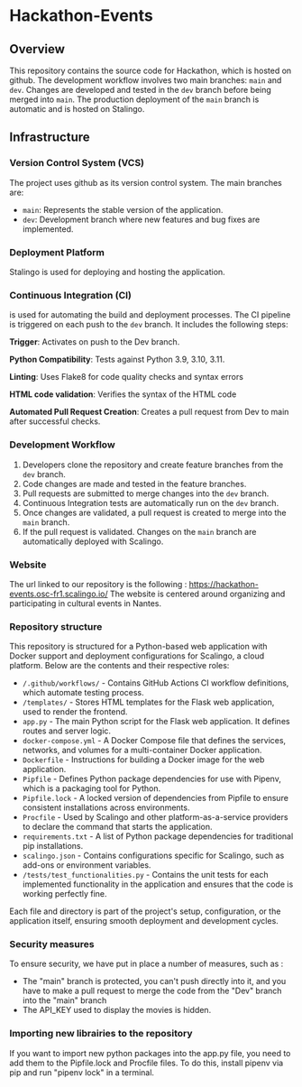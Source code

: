 # Hackathon-Events

## Overview

This repository contains the source code for Hackathon, which is hosted on github. The development workflow involves two main branches: `main` and `dev`. Changes are developed and tested in the `dev` branch before being merged into `main`. The production deployment of the `main` branch is automatic and is hosted on Stalingo.

## Infrastructure

### Version Control System (VCS)

The project uses github as its version control system. The main branches are:

- `main`: Represents the stable version of the application.
- `dev`: Development branch where new features and bug fixes are implemented.

### Deployment Platform

Stalingo is used for deploying and hosting the application. 

### Continuous Integration (CI)

 is used for automating the build and deployment processes. The CI pipeline is triggered on each push to the `dev` branch. It includes the following steps:

**Trigger**: Activates on push to the Dev branch.

**Python Compatibility**: Tests against Python 3.9, 3.10, 3.11.

**Linting**: Uses Flake8 for code quality checks and syntax errors

**HTML code validation**: Verifies the syntax of the HTML code

**Automated Pull Request Creation**: Creates a pull request from Dev to main after successful checks.

### Development Workflow

1. Developers clone the repository and create feature branches from the `dev` branch.
2. Code changes are made and tested in the feature branches.
3. Pull requests are submitted to merge changes into the `dev` branch.
4. Continuous Integration tests are automatically run on the `dev` branch.
5. Once changes are validated, a pull request is created to merge into the `main` branch.
6. If the pull request is validated. Changes on the `main` branch are automatically deployed with Scalingo.

### Website 

The url linked to our repository is the following : https://hackathon-events.osc-fr1.scalingo.io/
The website is centered around organizing and participating in cultural events in Nantes. 

### Repository structure

This repository is structured for a Python-based web application with Docker support and deployment configurations for Scalingo, a cloud platform. Below are the contents and their respective roles:

- `/.github/workflows/` - Contains GitHub Actions CI workflow definitions, which automate testing  process.
- `/templates/` - Stores HTML templates for the Flask web application, used to render the frontend.
- `app.py` - The main Python script for the Flask web application. It defines routes and server logic.
- `docker-compose.yml` - A Docker Compose file that defines the services, networks, and volumes for a multi-container Docker application.
- `Dockerfile` - Instructions for building a Docker image for the web application.
- `Pipfile` - Defines Python package dependencies for use with Pipenv, which is a packaging tool for Python.
- `Pipfile.lock` - A locked version of dependencies from Pipfile to ensure consistent installations across environments.
- `Procfile` - Used by Scalingo and other platform-as-a-service providers to declare the command that starts the application.
- `requirements.txt` - A list of Python package dependencies for traditional pip installations.
- `scalingo.json` - Contains configurations specific for Scalingo, such as add-ons or environment variables.
- `/tests/test_functionalities.py` - Contains the unit tests for each implemented functionality in the application and ensures that the code is working perfectly fine.

Each file and directory is part of the project's setup, configuration, or the application itself, ensuring smooth deployment and development cycles.

### Security measures

To ensure security, we have put in place a number of measures, such as :
- The "main" branch is protected, you can't push directly into it, and you have to make a pull request to merge the code from the "Dev" branch into the "main" branch
- The API_KEY used to display the movies is hidden.

### Importing new librairies to the repository

If you want to import new python packages into the app.py file, you need to add them to the Pipfile.lock and Procfile files. To do this, install pipenv via pip and run "pipenv lock" in a terminal.
